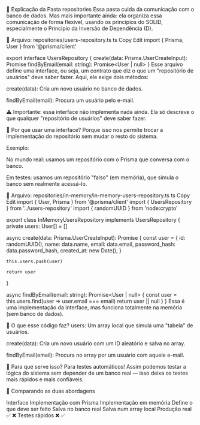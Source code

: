 📁 Explicação da Pasta repositories
Essa pasta cuida da comunicação com o banco de dados. Mas mais importante ainda: ela organiza essa comunicação de forma flexível, usando os princípios do SOLID, especialmente o Princípio da Inversão de Dependência (D).

📄 Arquivo: repositories/users-repository.ts
ts
Copy
Edit
import { Prisma, User } from '@prisma/client'

export interface UsersRepository {
  create(data: Prisma.UserCreateInput): Promise<User>
  findByEmail(email: string): Promise<User | null>
}
Esse arquivo define uma interface, ou seja, um contrato que diz o que um "repositório de usuários" deve saber fazer. Aqui, ele exige dois métodos:

create(data): Cria um novo usuário no banco de dados.

findByEmail(email): Procura um usuário pelo e-mail.

⚠️ Importante: essa interface não implementa nada ainda. Ela só descreve o que qualquer "repositório de usuários" deve saber fazer.

🤔 Por que usar uma interface?
Porque isso nos permite trocar a implementação do repositório sem mudar o resto do sistema.

Exemplo:

No mundo real: usamos um repositório com o Prisma que conversa com o banco.

Em testes: usamos um repositório "falso" (em memória), que simula o banco sem realmente acessá-lo.

📄 Arquivo: repositories/in-memory/in-memory-users-repository.ts
ts
Copy
Edit
import { User, Prisma } from '@prisma/client'
import { UsersRepository } from '../users-repository'
import { randomUUID } from 'node:crypto'

export class InMemoryUsersRepository implements UsersRepository {
  private users: User[] = []

  async create(data: Prisma.UserCreateInput): Promise<User> {
    const user = {
      id: randomUUID(),
      name: data.name,
      email: data.email,
      password_hash: data.password_hash,
      created_at: new Date(),
    }

    this.users.push(user)

    return user
  }

  async findByEmail(email: string): Promise<User | null> {
    const user = this.users.find(user => user.email === email)
    return user || null
  }
}
Essa é uma implementação da interface, mas funciona totalmente na memória (sem banco de dados).

🧠 O que esse código faz?
users: Um array local que simula uma "tabela" de usuários.

create(data): Cria um novo usuário com um ID aleatório e salva no array.

findByEmail(email): Procura no array por um usuário com aquele e-mail.

🧪 Para que serve isso?
Para testes automáticos!
Assim podemos testar a lógica do sistema sem depender de um banco real — isso deixa os testes mais rápidos e mais confiáveis.

🔁 Comparando as duas abordagens

Interface	Implementação com Prisma	Implementação em memória
Define o que deve ser feito	Salva no banco real	Salva num array local
Produção real	✅	❌
Testes rápidos	❌	✅
